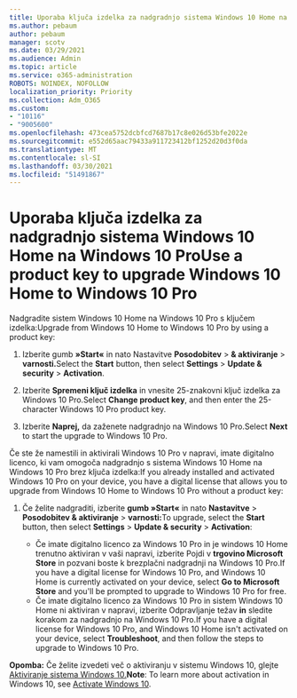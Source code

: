 ```yaml
---
title: Uporaba ključa izdelka za nadgradnjo sistema Windows 10 Home na Windows 10 Pro
ms.author: pebaum
author: pebaum
manager: scotv
ms.date: 03/29/2021
ms.audience: Admin
ms.topic: article
ms.service: o365-administration
ROBOTS: NOINDEX, NOFOLLOW
localization_priority: Priority
ms.collection: Adm_O365
ms.custom:
- "10116"
- "9005600"
ms.openlocfilehash: 473cea5752dcbfcd7687b17c8e026d53bfe2022e
ms.sourcegitcommit: e552d65aac79433a911723412bf1252d20d3f0da
ms.translationtype: MT
ms.contentlocale: sl-SI
ms.lasthandoff: 03/30/2021
ms.locfileid: "51491867"
---
```

# <a name="use-a-product-key-to-upgrade-windows-10-home-to-windows-10-pro"></a><span data-ttu-id="f80b0-102">Uporaba ključa izdelka za nadgradnjo sistema Windows 10 Home na Windows 10 Pro</span><span class="sxs-lookup"><span data-stu-id="f80b0-102">Use a product key to upgrade Windows 10 Home to Windows 10 Pro</span></span>

<span data-ttu-id="f80b0-103">Nadgradite sistem Windows 10 Home na Windows 10 Pro s ključem izdelka:</span><span class="sxs-lookup"><span data-stu-id="f80b0-103">Upgrade from Windows 10 Home to Windows 10 Pro by using a product key:</span></span>

1. <span data-ttu-id="f80b0-104">Izberite gumb **»Start«** in nato Nastavitve **Posodobitev**  >  **& aktiviranje**  >  **varnosti.**</span><span class="sxs-lookup"><span data-stu-id="f80b0-104">Select the **Start** button, then select **Settings** > **Update & security** > **Activation**.</span></span>

1. <span data-ttu-id="f80b0-105">Izberite **Spremeni ključ izdelka** in vnesite 25-znakovni ključ izdelka za Windows 10 Pro.</span><span class="sxs-lookup"><span data-stu-id="f80b0-105">Select **Change product key**, and then enter the 25-character Windows 10 Pro product key.</span></span>

1. <span data-ttu-id="f80b0-106">Izberite **Naprej,** da zaženete nadgradnjo na Windows 10 Pro.</span><span class="sxs-lookup"><span data-stu-id="f80b0-106">Select **Next** to start the upgrade to Windows 10 Pro.</span></span>

<span data-ttu-id="f80b0-107">Če ste že namestili in aktivirali Windows 10 Pro v napravi, imate digitalno licenco, ki vam omogoča nadgradnjo s sistema Windows 10 Home na Windows 10 Pro brez ključa izdelka:</span><span class="sxs-lookup"><span data-stu-id="f80b0-107">If you already installed and activated Windows 10 Pro on your device, you have a digital license that allows you to upgrade from Windows 10 Home to Windows 10 Pro without a product key:</span></span>

1. <span data-ttu-id="f80b0-108">Če želite nadgraditi, izberite **gumb »Start«** in nato **Nastavitve**  >  **Posodobitev & aktiviranje**  >  **varnosti:**</span><span class="sxs-lookup"><span data-stu-id="f80b0-108">To upgrade, select the **Start** button, then select **Settings** > **Update & security** > **Activation**:</span></span>

    - <span data-ttu-id="f80b0-109">Če imate digitalno licenco za Windows 10 Pro in je windows 10 Home trenutno aktiviran v vaši napravi, izberite Pojdi v **trgovino Microsoft Store** in pozvani boste k brezplačni nadgradnji na Windows 10 Pro.</span><span class="sxs-lookup"><span data-stu-id="f80b0-109">If you have a digital license for Windows 10 Pro, and Windows 10 Home is currently activated on your device, select **Go to Microsoft Store** and you'll be prompted to upgrade to Windows 10 Pro for free.</span></span>
    - <span data-ttu-id="f80b0-110">Če imate digitalno licenco za Windows 10 Pro in sistem Windows 10 Home ni aktiviran v napravi, izberite Odpravljanje težav **in** sledite korakom za nadgradnjo na Windows 10 Pro.</span><span class="sxs-lookup"><span data-stu-id="f80b0-110">If you have a digital license for Windows 10 Pro, and Windows 10 Home isn't activated on your device, select **Troubleshoot**, and then follow the steps to upgrade to Windows 10 Pro.</span></span>

<span data-ttu-id="f80b0-111">**Opomba:** Če želite izvedeti več o aktiviranju v sistemu Windows 10, glejte [Aktiviranje sistema Windows 10.](https://support.microsoft.com/windows/activate-windows-10-c39005d4-95ee-b91e-b399-2820fda32227)</span><span class="sxs-lookup"><span data-stu-id="f80b0-111">**Note**: To learn more about activation in Windows 10, see [Activate Windows 10](https://support.microsoft.com/windows/activate-windows-10-c39005d4-95ee-b91e-b399-2820fda32227).</span></span>